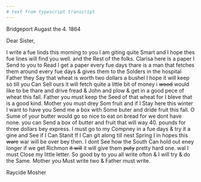 ```yaml
---
# text from typescript transcript
---
```

Bridgeport Augast the 4. 1864

Dear Sister,
	
I write a fue linds this morning to you  I am giting quite Smart and I hope thes fue lines will find you well. and the Rest of the folks. Clarisa here is a paper I Send to you to Read  I get a paper every fue days thare is a man that fetches them around every fue days & gives them to the Solders in the hospital Father they Say that wheat is worth two dollars a bushel  I hope it will keep so till you Can Sell ours  it will fetch quite a little bit of money i ~~wood~~ would like to be thare and drive fread & John and plow & get in a good pece of wheat this fall. Father you must keep the Seed of that wheat for I bleve that is a good kind. Mother you must drey Som fruit and if I Stay here this winter I want to have you Send me a box with Some buter and dride fruit this fall. O Sume of your butter would go so nice to eat on bread for we dont have none. you can Send a box of butter and fruit that will way 40. pounds for three dollars bey express. I must go to my Compney in a fue days & try it a gine and See if I Can Stanit If I Can git along till nest Spring I in hopes this ~~ware~~ war will be over bey then. I dont See how the South Can hold out eney longer if we get Richmon ~~it will~~ it will give them ~~puty~~ pretty hard one. wal I must Close my little letter. So good by to you all write ofton & I will try & do the Same. Mother you Must write two & Father must write. 	

Raycide Mosher